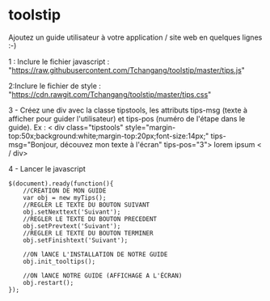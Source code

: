 # toolstip
Ajoutez un guide utilisateur à votre application / site web en quelques lignes :-)

1 : Inclure le fichier javascript : "https://raw.githubusercontent.com/Tchangang/toolstip/master/tips.js"

2:Inclure le fichier de style : "https://cdn.rawgit.com/Tchangang/toolstip/master/tips.css"

3 - Créez une div avec la classe tipstools, les attributs tips-msg (texte à afficher pour guider l'utilisateur) et tips-pos (numéro de l'étape dans le guide).
Ex : 
< div class="tipstools" style="margin-top:50x;background:white;margin-top:20px;font-size:14px;"  tips-msg="Bonjour, découvez mon texte à l'écran" tips-pos="3">
	lorem ipsum
< / div>

4 - Lancer le javascript 

    $(document).ready(function(){
    	//CREATION DE MON GUIDE
    	var obj = new myTips();
    	//REGLER LE TEXTE DU BOUTON SUIVANT
    	obj.setNexttext('Suivant');
    	//REGLER LE TEXTE DU BOUTON PRECEDENT
    	obj.setPrevtext('Suivant');
    	//REGLER LE TEXTE DU BOUTON TERMINER
    	obj.setFinishtext('Suivant');

    	//ON lANCE L'INSTALLATION DE NOTRE GUIDE
		obj.init_tooltips();

		//ON lANCE NOTRE GUIDE (AFFICHAGE A L'ÉCRAN)
		obj.restart();
    });

